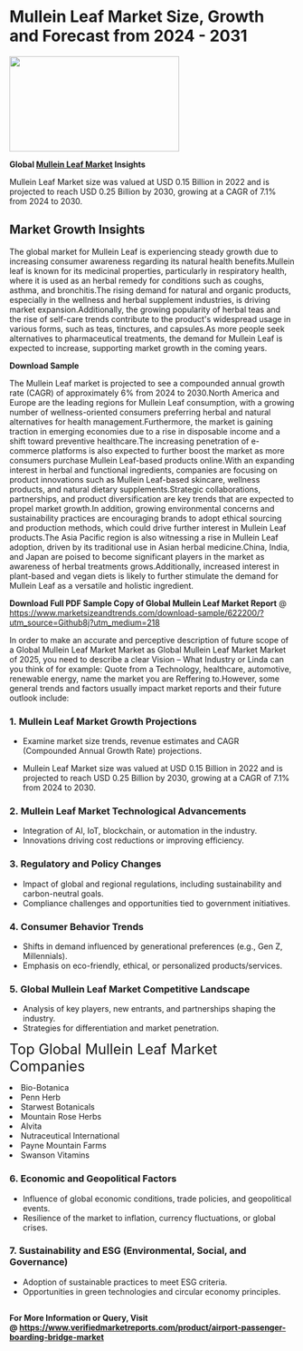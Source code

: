 <H1>Mullein Leaf Market Size, Growth and Forecast from 2024 - 2031</H1><img class="aligncenter size-medium wp-image-584254" src="https://thirdeyenews.in/wp-content/uploads/2024/09/Global-Market-Research-300x168.jpeg" alt="" width="300" height="168" /><p><strong>Global&nbsp;<a href="https://www.marketsizeandtrends.com/download-sample/622200/?utm_source=Github8j?utm_medium=218">Mullein Leaf Market</a> Insights</strong></p><p>Mullein Leaf Market size was valued at USD 0.15 Billion in 2022 and is projected to reach USD 0.25 Billion by 2030, growing at a CAGR of 7.1% from 2024 to 2030.</p><p><h2>Market Growth Insights</h2> <p>The global market for Mullein Leaf is experiencing steady growth due to increasing consumer awareness regarding its natural health benefits.Mullein leaf is known for its medicinal properties, particularly in respiratory health, where it is used as an herbal remedy for conditions such as coughs, asthma, and bronchitis.The rising demand for natural and organic products, especially in the wellness and herbal supplement industries, is driving market expansion.Additionally, the growing popularity of herbal teas and the rise of self-care trends contribute to the product's widespread usage in various forms, such as teas, tinctures, and capsules.As more people seek alternatives to pharmaceutical treatments, the demand for Mullein Leaf is expected to increase, supporting market growth in the coming years.</p> <p><strong>Download Sample</strong></p> <p>The Mullein Leaf market is projected to see a compounded annual growth rate (CAGR) of approximately 6% from 2024 to 2030.North America and Europe are the leading regions for Mullein Leaf consumption, with a growing number of wellness-oriented consumers preferring herbal and natural alternatives for health management.Furthermore, the market is gaining traction in emerging economies due to a rise in disposable income and a shift toward preventive healthcare.The increasing penetration of e-commerce platforms is also expected to further boost the market as more consumers purchase Mullein Leaf-based products online.With an expanding interest in herbal and functional ingredients, companies are focusing on product innovations such as Mullein Leaf-based skincare, wellness products, and natural dietary supplements.Strategic collaborations, partnerships, and product diversification are key trends that are expected to propel market growth.In addition, growing environmental concerns and sustainability practices are encouraging brands to adopt ethical sourcing and production methods, which could drive further interest in Mullein Leaf products.The Asia Pacific region is also witnessing a rise in Mullein Leaf adoption, driven by its traditional use in Asian herbal medicine.China, India, and Japan are poised to become significant players in the market as awareness of herbal treatments grows.Additionally, increased interest in plant-based and vegan diets is likely to further stimulate the demand for Mullein Leaf as a versatile and holistic ingredient.<p><span class=""><strong>Download Full PDF Sample Copy of Global Mullein Leaf Market Report</strong> @ <a href="https://www.marketsizeandtrends.com/download-sample/622200/?utm_source=Github8j?utm_medium=218" target="_blank">https://www.marketsizeandtrends.com/download-sample/622200/?utm_source=Github8j?utm_medium=218</a></span></p><p>In order to make an accurate and perceptive description of future scope of a Global&nbsp;Mullein Leaf Market Market as Global&nbsp;Mullein Leaf Market Market of 2025, you need to describe a clear Vision &ndash; What Industry or Linda can you think of for example: Quote from a Technology, healthcare, automotive, renewable energy, name the market you are Reffering to.However, some general trends and factors usually impact market reports and their future outlook include:</p><h3>1.&nbsp;<strong>Mullein Leaf Market Growth Projections</strong></h3><ul><li>Examine market size trends, revenue estimates and CAGR (Compounded Annual Growth Rate) projections.</li><li><p>Mullein Leaf Market size was valued at USD 0.15 Billion in 2022 and is projected to reach USD 0.25 Billion by 2030, growing at a CAGR of 7.1% from 2024 to 2030.</p></li></ul><h3>2.&nbsp;<strong>Mullein Leaf Market Technological Advancements</strong></h3><ul><li>Integration of AI, IoT, blockchain, or automation in the industry.</li><li>Innovations driving cost reductions or improving efficiency.</li></ul><h3>3.&nbsp;<strong>Regulatory and Policy Changes</strong></h3><ul><li>Impact of global and regional regulations, including sustainability and carbon-neutral goals.</li><li>Compliance challenges and opportunities tied to government initiatives.</li></ul><h3>4.&nbsp;<strong>Consumer Behavior Trends</strong></h3><ul><li>Shifts in demand influenced by generational preferences (e.g., Gen Z, Millennials).</li><li>Emphasis on eco-friendly, ethical, or personalized products/services.</li></ul><h3>5.&nbsp;<strong>Global Mullein Leaf Market Competitive Landscape</strong></h3><ul><li>Analysis of key players, new entrants, and partnerships shaping the industry.</li><li>Strategies for differentiation and market penetration.</li></ul><p data-pm-slice="1 1 []"><span style="color: inherit; font-family: inherit; font-size: 25px;">Top Global Mullein Leaf Market Companies</span></p><div class="" data-test-id=""><p><li>Bio-Botanica</li><li> Penn Herb</li><li> Starwest Botanicals</li><li> Mountain Rose Herbs</li><li> Alvita</li><li> Nutraceutical International</li><li> Payne Mountain Farms</li><li> Swanson Vitamins</li></p></div><h3>6.&nbsp;<strong>Economic and Geopolitical Factors</strong></h3><ul><li>Influence of global economic conditions, trade policies, and geopolitical events.</li><li>Resilience of the market to inflation, currency fluctuations, or global crises.</li></ul><h3>7.&nbsp;<strong>Sustainability and ESG (Environmental, Social, and Governance)</strong></h3><ul><li>Adoption of sustainable practices to meet ESG criteria.</li><li>Opportunities in green technologies and circular economy principles.</li></ul><h2><strong style="font-size: 14px;">For More Information or Query, Visit @&nbsp;</strong><a style="background-color: #ffffff; font-size: 14px;" href="https://www.marketsizeandtrends.com/report/mullein-leaf-market/" target="_blank">https://www.verifiedmarketreports.com/product/airport-passenger-boarding-bridge-market</a></h2>
